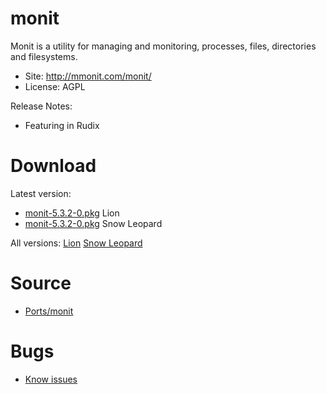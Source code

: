 

# monit #

Monit is a utility for managing and monitoring, processes, files, directories and filesystems.

  * Site: http://mmonit.com/monit/
  * License: AGPL

Release Notes:
  * Featuring in Rudix


# Download #

Latest version:
  * [monit-5.3.2-0.pkg](http://code.google.com/p/rudix/downloads/detail?name=monit-5.3.2-0.pkg) Lion
  * [monit-5.3.2-0.pkg](http://code.google.com/p/rudix-snowleopard/downloads/detail?name=monit-5.3.2-0.pkg) Snow Leopard

All versions: [Lion](http://code.google.com/p/rudix/downloads/list?q=monit) [Snow Leopard](http://code.google.com/p/rudix-snowleopard/downloads/list?q=monit)

# Source #
  * [Ports/monit](http://code.google.com/p/rudix/source/browse/Ports/monit)

# Bugs #
  * [Know issues](http://code.google.com/p/rudix/issues/list?q=monit)

